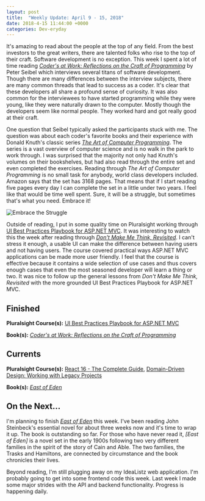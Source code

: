 ```yaml
---
layout: post
title:  "Weekly Update: April 9 - 15, 2018"
date: 2018-4-15 11:44:00 +0000
categories: Dev-eryday
---
```


It's amazing to read about the people at the top of any field. From the best investors to the great writers, there are talented folks who rise to the top of their craft. Software development is no exception. This week I spent a lot of time reading *[Coder's at Work: Reflections on the Craft of Programming][wo]* by Peter Seibel which interviews several titans of software development. Though there are many differences between the interview subjects, there are many common threads that lead to success as a coder. It's clear that these developers all share a profound sense of curiosity. It was also common for the interviewees to have started programming while they were young, like they were naturally drawn to the computer. Mostly though the developers seem like normal people. They worked hard and got really good at their craft.

One question that Seibel typically asked the participants stuck with me. The question was about each coder's favorite books and their experience with Donald Knuth's classic series *[The Art of Computer Programming][taocp]*. The series is a vast overview of computer science and is no walk in the park to work through. I was surprised that the majority not only had Knuth's volumes on their bookshelves, but had also read through the entire set and even completed the exercises. Reading through *The Art of Computer Programming* is no small task for anybody, world class developers included. Amazon says that the set has 3168 pages. That means that if I start reading five pages every day I can complete the set in a little under two years. I feel like that would be time well spent. Sure, it will be a struggle, but sometimes that's what you need. Embrace it!

![Embrace the Struggle](https://farm1.staticflickr.com/795/40569937985_af647e4b36_z.jpg)

Outside of reading, I put in some quality time on Pluralsight working through [UI Best Practices Playbook for ASP.NET MVC][ui]. It was interesting to watch this the week after reading through *[Don't Make Me Think, Revisited][think]*. I can't stress it enough, a usable UI can make the difference between having users and not having users. The course covered practical ways ASP.NET MVC applications can be made more user friendly. I feel that the course is effective because it contains a wide selection of use cases and thus covers enough cases that even the most seasoned developer will learn a thing or two. It was nice to follow up the general lessons from *Don't Make Me Think, Revisited* with the more grounded UI Best Practices Playbook for ASP.NET MVC.

## Finished

**Pluralsight Course(s):**  [UI Best Practices Playbook for ASP.NET MVC][ui]

**Book(s):** *[Coder's at Work: Reflections on the Craft of Programming][wo]*

## Currents

**Pluralsight Course(s):** [React 16 - The Complete Guide][re], [Domain-Driven Design: Working with Legacy Projects][ddd]

**Book(s):** *[East of Eden][eden]*

## On the Next...

I'm planning to finish *[East of Eden][eden]* this week. I've been reading John Steinbeck's essential novel for about three weeks now and it's time to wrap it up. The book is outstanding so far. For those who have never read it, *[East of Eden]* is a novel set in the early 1900s following two very different families in the spirit of the story of Cain and Able. The two families, the Trasks and Hamiltons, are connected by circumstance and the book chronicles their lives.

Beyond reading, I'm still plugging away on my IdeaListz web application. I'm probably going to get into some frontend code this week. Last week I made some major strides with the API and backend functionality. Progress is happening daily.

[eden]: https://www.amazon.com/East-Penguin-Twentieth-Century-Classics/dp/0140186395/
[re]: https://www.udemy.com/react-the-complete-guide-incl-redux/
[core]: https://app.pluralsight.com/library/courses/aspdotnetcore-implementing-securing-api/table-of-contents
[secure]: https://app.pluralsight.com/library/courses/asp-dotnet-core-oauth2-openid-connect-securing/table-of-contents
[core2]: https://app.pluralsight.com/library/courses/asp-dot-net-core-oauth/table-of-contents
[act]: https://www.manning.com/books/asp-dot-net-core-in-action
[msdn]: https://docs.microsoft.com/en-us/aspnet/core/
[coredi]: https://docs.microsoft.com/en-us/aspnet/core/fundamentals/dependency-injection#using-framework-provided-services
[es6]: https://app.pluralsight.com/library/courses/es6-the-right-parts/table-of-contents
[awe]: https://github.com/thangchung/awesome-dotnet-core
[is4]: http://docs.identityserver.io/en/release/
[ddd]: https://app.pluralsight.com/library/courses/domain-driven-design-legacy-projects/table-of-contents
[think]: https://www.amazon.com/gp/product/0321965515/
[ui]: https://app.pluralsight.com/library/courses/aspdotnet-mvc-ui-best-practices-playbook/table-of-contents
[wo]: https://www.amazon.com/Coders-Work-Reflections-Craft-Programming/dp/1430219483/
[taocp]: https://www.amazon.com/Computer-Programming-Volumes-1-4A-Boxed/dp/0321751043/